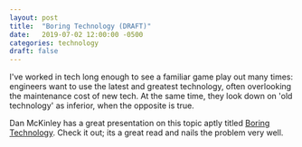 ```yaml
---
layout: post
title:  "Boring Technology (DRAFT)"
date:   2019-07-02 12:00:00 -0500
categories: technology
draft: false
---
```


I've worked in tech long enough to see a familiar game play out many times: engineers want to use the latest and greatest technology, often overlooking the maintenance cost of new tech. At the same time, they look down on 'old technology' as inferior, when the opposite is true.

Dan McKinley has a great presentation on this topic aptly titled [Boring Technology](http://boringtechnology.club/). Check it out; its a great read and nails the problem very well.